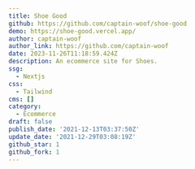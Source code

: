 ```yaml
---
title: Shoe Good
github: https://github.com/captain-woof/shoe-good
demo: https://shoe-good.vercel.app/
author: captain-woof
author_link: https://github.com/captain-woof
date: 2023-11-26T11:18:59.424Z
description: An ecommerce site for Shoes.
ssg:
  - Nextjs
css:
  - Tailwind
cms: []
category:
  - Ecommerce
draft: false
publish_date: '2021-12-13T03:37:50Z'
update_date: '2021-12-29T03:08:19Z'
github_star: 1
github_fork: 1
---
```

